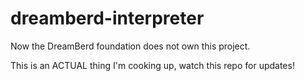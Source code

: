 # dreamberd-interpreter
Now the DreamBerd foundation does not own this project.

This is an ACTUAL thing I'm cooking up, watch this repo for updates!
